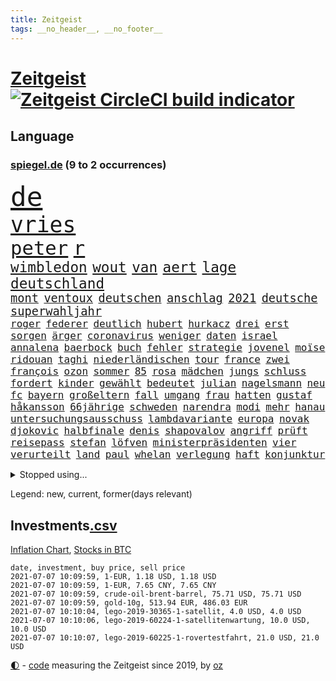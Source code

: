 ```yaml
---
title: Zeitgeist
tags: __no_header__, __no_footer__
---
```


# [Zeitgeist](https://oliz.io/zeitgeist/) [![Zeitgeist CircleCI build indicator](https://circleci.com/gh/ooz/zeitgeist.svg?style=shield)](https://circleci.com/gh/ooz/zeitgeist)

## Language

<h3><a href="https://www.spiegel.de" target="_blank">spiegel.de</a> (9 to 2 occurrences)</h3>
<p style="font-family:monospace">
<span style="font-size:32pt"><a href="news_links.html#de" class="current">de</a></span>
<br>
<span style="font-size:26pt"><a href="news_links.html#vries" class="new">vries</a></span>
<br>
<span style="font-size:23pt"><a href="news_links.html#peter" class="current">peter</a></span>
<span style="font-size:23pt"><a href="news_links.html#r" class="current">r</a></span>
<br>
<span style="font-size:17pt"><a href="news_links.html#wimbledon" class="current">wimbledon</a></span>
<span style="font-size:17pt"><a href="news_links.html#wout" class="new">wout</a></span>
<span style="font-size:17pt"><a href="news_links.html#van" class="current">van</a></span>
<span style="font-size:17pt"><a href="news_links.html#aert" class="new">aert</a></span>
<span style="font-size:17pt"><a href="news_links.html#lage" class="current">lage</a></span>
<span style="font-size:17pt"><a href="news_links.html#deutschland" class="current">deutschland</a></span>
<br>
<span style="font-size:14pt"><a href="news_links.html#mont" class="current">mont</a></span>
<span style="font-size:14pt"><a href="news_links.html#ventoux" class="new">ventoux</a></span>
<span style="font-size:14pt"><a href="news_links.html#deutschen" class="current">deutschen</a></span>
<span style="font-size:14pt"><a href="news_links.html#anschlag" class="current">anschlag</a></span>
<span style="font-size:14pt"><a href="news_links.html#2021" class="current">2021</a></span>
<span style="font-size:14pt"><a href="news_links.html#deutsche" class="current">deutsche</a></span>
<span style="font-size:14pt"><a href="news_links.html#superwahljahr" class="current">superwahljahr</a></span>
<br>
<span style="font-size:12pt"><a href="news_links.html#roger" class="current">roger</a></span>
<span style="font-size:12pt"><a href="news_links.html#federer" class="current">federer</a></span>
<span style="font-size:12pt"><a href="news_links.html#deutlich" class="current">deutlich</a></span>
<span style="font-size:12pt"><a href="news_links.html#hubert" class="current">hubert</a></span>
<span style="font-size:12pt"><a href="news_links.html#hurkacz" class="new">hurkacz</a></span>
<span style="font-size:12pt"><a href="news_links.html#drei" class="current">drei</a></span>
<span style="font-size:12pt"><a href="news_links.html#erst" class="current">erst</a></span>
<span style="font-size:12pt"><a href="news_links.html#sorgen" class="current">sorgen</a></span>
<span style="font-size:12pt"><a href="news_links.html#ärger" class="current">ärger</a></span>
<span style="font-size:12pt"><a href="news_links.html#coronavirus" class="current">coronavirus</a></span>
<span style="font-size:12pt"><a href="news_links.html#weniger" class="current">weniger</a></span>
<span style="font-size:12pt"><a href="news_links.html#daten" class="current">daten</a></span>
<span style="font-size:12pt"><a href="news_links.html#israel" class="current">israel</a></span>
<span style="font-size:12pt"><a href="news_links.html#annalena" class="current">annalena</a></span>
<span style="font-size:12pt"><a href="news_links.html#baerbock" class="current">baerbock</a></span>
<span style="font-size:12pt"><a href="news_links.html#buch" class="current">buch</a></span>
<span style="font-size:12pt"><a href="news_links.html#fehler" class="current">fehler</a></span>
<span style="font-size:12pt"><a href="news_links.html#strategie" class="current">strategie</a></span>
<span style="font-size:12pt"><a href="news_links.html#jovenel" class="new">jovenel</a></span>
<span style="font-size:12pt"><a href="news_links.html#moïse" class="new">moïse</a></span>
<span style="font-size:12pt"><a href="news_links.html#ridouan" class="new">ridouan</a></span>
<span style="font-size:12pt"><a href="news_links.html#taghi" class="new">taghi</a></span>
<span style="font-size:12pt"><a href="news_links.html#niederländischen" class="current">niederländischen</a></span>
<span style="font-size:12pt"><a href="news_links.html#tour" class="current">tour</a></span>
<span style="font-size:12pt"><a href="news_links.html#france" class="current">france</a></span>
<span style="font-size:12pt"><a href="news_links.html#zwei" class="current">zwei</a></span>
<span style="font-size:12pt"><a href="news_links.html#françois" class="current">françois</a></span>
<span style="font-size:12pt"><a href="news_links.html#ozon" class="new">ozon</a></span>
<span style="font-size:12pt"><a href="news_links.html#sommer" class="current">sommer</a></span>
<span style="font-size:12pt"><a href="news_links.html#85" class="current">85</a></span>
<span style="font-size:12pt"><a href="news_links.html#rosa" class="current">rosa</a></span>
<span style="font-size:12pt"><a href="news_links.html#mädchen" class="current">mädchen</a></span>
<span style="font-size:12pt"><a href="news_links.html#jungs" class="current">jungs</a></span>
<span style="font-size:12pt"><a href="news_links.html#schluss" class="current">schluss</a></span>
<span style="font-size:12pt"><a href="news_links.html#fordert" class="current">fordert</a></span>
<span style="font-size:12pt"><a href="news_links.html#kinder" class="current">kinder</a></span>
<span style="font-size:12pt"><a href="news_links.html#gewählt" class="current">gewählt</a></span>
<span style="font-size:12pt"><a href="news_links.html#bedeutet" class="current">bedeutet</a></span>
<span style="font-size:12pt"><a href="news_links.html#julian" class="current">julian</a></span>
<span style="font-size:12pt"><a href="news_links.html#nagelsmann" class="current">nagelsmann</a></span>
<span style="font-size:12pt"><a href="news_links.html#neu" class="current">neu</a></span>
<span style="font-size:12pt"><a href="news_links.html#fc" class="current">fc</a></span>
<span style="font-size:12pt"><a href="news_links.html#bayern" class="current">bayern</a></span>
<span style="font-size:12pt"><a href="news_links.html#großeltern" class="current">großeltern</a></span>
<span style="font-size:12pt"><a href="news_links.html#fall" class="current">fall</a></span>
<span style="font-size:12pt"><a href="news_links.html#umgang" class="current">umgang</a></span>
<span style="font-size:12pt"><a href="news_links.html#frau" class="current">frau</a></span>
<span style="font-size:12pt"><a href="news_links.html#hatten" class="current">hatten</a></span>
<span style="font-size:12pt"><a href="news_links.html#gustaf" class="new">gustaf</a></span>
<span style="font-size:12pt"><a href="news_links.html#håkansson" class="new">håkansson</a></span>
<span style="font-size:12pt"><a href="news_links.html#66jährige" class="new">66jährige</a></span>
<span style="font-size:12pt"><a href="news_links.html#schweden" class="current">schweden</a></span>
<span style="font-size:12pt"><a href="news_links.html#narendra" class="current">narendra</a></span>
<span style="font-size:12pt"><a href="news_links.html#modi" class="current">modi</a></span>
<span style="font-size:12pt"><a href="news_links.html#mehr" class="current">mehr</a></span>
<span style="font-size:12pt"><a href="news_links.html#hanau" class="new">hanau</a></span>
<span style="font-size:12pt"><a href="news_links.html#untersuchungsausschuss" class="current">untersuchungsausschuss</a></span>
<span style="font-size:12pt"><a href="news_links.html#lambdavariante" class="new">lambdavariante</a></span>
<span style="font-size:12pt"><a href="news_links.html#europa" class="current">europa</a></span>
<span style="font-size:12pt"><a href="news_links.html#novak" class="current">novak</a></span>
<span style="font-size:12pt"><a href="news_links.html#djokovic" class="current">djokovic</a></span>
<span style="font-size:12pt"><a href="news_links.html#halbfinale" class="current">halbfinale</a></span>
<span style="font-size:12pt"><a href="news_links.html#denis" class="current">denis</a></span>
<span style="font-size:12pt"><a href="news_links.html#shapovalov" class="new">shapovalov</a></span>
<span style="font-size:12pt"><a href="news_links.html#angriff" class="current">angriff</a></span>
<span style="font-size:12pt"><a href="news_links.html#prüft" class="current">prüft</a></span>
<span style="font-size:12pt"><a href="news_links.html#reisepass" class="current">reisepass</a></span>
<span style="font-size:12pt"><a href="news_links.html#stefan" class="current">stefan</a></span>
<span style="font-size:12pt"><a href="news_links.html#löfven" class="current">löfven</a></span>
<span style="font-size:12pt"><a href="news_links.html#ministerpräsidenten" class="current">ministerpräsidenten</a></span>
<span style="font-size:12pt"><a href="news_links.html#vier" class="current">vier</a></span>
<span style="font-size:12pt"><a href="news_links.html#verurteilt" class="current">verurteilt</a></span>
<span style="font-size:12pt"><a href="news_links.html#land" class="current">land</a></span>
<span style="font-size:12pt"><a href="news_links.html#paul" class="current">paul</a></span>
<span style="font-size:12pt"><a href="news_links.html#whelan" class="new">whelan</a></span>
<span style="font-size:12pt"><a href="news_links.html#verlegung" class="current">verlegung</a></span>
<span style="font-size:12pt"><a href="news_links.html#haft" class="current">haft</a></span>
<span style="font-size:12pt"><a href="news_links.html#konjunktur" class="current">konjunktur</a></span>
</p>
<details>
<summary>Stopped using...</summary>
<p class="former" style="font-size:12pt">
runter(259) city(258) himmel(258) ruhm(258) ruth(258) sicht(258) unabhängige(258) arbeitsplätze(257) chinesischer(257) geboten(257) konzernchef(257) modelle(257) mächtige(257) ruhestand(257) verluste(257) bekam(256) beleidigungen(256) dame(256) dauer(256) flüge(256) gewaltig(256) klaren(256) klimawandels(256) lukaschenkos(256) maß(256) trauer(256) unterschiede(256) verstößen(256) arbeiter(255) bars(255) bisherige(255) brandanschlag(255) bulgarien(255) dschungel(255) geständnis(255) größtes(255) investieren(255) medizin(255) schwangerschaft(255) schwieriger(255) summe(255) teheran(255) teslachef(255) vfl(255) woanders(255) wolfsburg(255) zeitweise(255) betrüger(254) champions(254) charlie(254) dahinter(254) four(254) geholt(254) globalen(254) hinrichtungen(254) infolge(254) kauf(254) minderheit(254) ohren(254) polizeigewalt(254) promis(254) riskiert(254) smartphone(254) tirol(254) umsetzung(254) zuge(254) zusätzlich(254) österreichische(254) ausfallen(253) bar(253) barcelona(253) braun(253) entstanden(253) funktioniert(253) geschäfte(253) kommunen(253) leitung(253) löhne(253) phase(253) rechten(253) schaltet(253) weiten(253) weiteres(253) zensur(253) zugunsten(253) abgang(252) allzu(252) ankunft(252) arbeitsbedingungen(252) hierzulande(252) jahrhunderts(252) klimaschützer(252) kündigung(252) notfallzulassung(252) privaten(252) schröder(252) unterlagen(252) ziele(252) anerkennen(251) anruf(251) betonte(251) brettspiele(251) bundesinnenminister(251) eingefroren(251) fußballquiz(251) ganzes(251) geglückt(251) geladen(251) guardiola(251) internationaler(251) irland(251) jahrelangem(251) lakers(251) nancy(251) pep(251) protesten(251) putsch(251) spielten(251) versinkt(251) weltspitze(251) werner(251) 1945(250) anscheinend(250) bewerten(250) briefwahl(250) busse(250) eingegangen(250) eric(250) fauci(250) geändert(250) hotel(250) juventus(250) regelbetrieb(250) strafen(250) turin(250) uiguren(250) verfügt(250) vergeben(250) werder(250) wlan(250) 02(249) bundesamt(249) christopher(249) einführen(249) erlauben(249) froh(249) heidenreich(249) hinspiel(249) häufen(249) höchststand(249) künftigen(249) mörder(249) profitierte(249) radikale(249) scheidende(249) solcher(249) stoßen(249) südkorea(249) täglich(249) veranstaltungen(249) verspätung(249) vorteil(249) 93(248) abgesetzt(248) berg(248) celle(248) gerne(248) großbritanniens(248) grünenpolitiker(248) hinaus(248) kochinstitut(248) lohn(248) muster(248) oppositionsführer(248) siegte(248) stattfinden(248) verurteilen(248) zurückkehren(248) zweitligist(248) bodo(247) bvb(247) erfolgreicher(247) ertragen(247) größter(247) osnabrück(247) parlamentswahl(247) ramelow(247) regiert(247) rief(247) sowohl(247) steuererklärung(247) verdachts(247) verfolgungsjagd(247) wahrheit(247) benennen(246) berlins(246) beschließen(246) format(246) gereist(246) inszeniert(246) mitternacht(246) notruf(246) philipp(246) prime(246) rechtsaußen(246) scherz(246) 16jährige(245) automobilgeschichte(245) beamtin(245) bedrängnis(245) begeisterten(245) besserung(245) betreiber(245) erfurter(245) freigestellt(245) frühling(245) hunderten(245) ice(245) irren(245) islamischer(245) kandidat(245) kontrollieren(245) laura(245) marcel(245) schlacht(245) schmerzen(245) terrormiliz(245) ursachen(245) verschwanden(245) bewegen(244) debakel(244) dokumentiert(244) ehepaar(244) freiwillige(244) gelobt(244) klassenerhalt(244) playoffs(244) schnelltests(244) sinnvoll(244) zimmer(244) augenhöhe(243) beleidigt(243) besucher(243) bundestagsfraktion(243) crew(243) fahrrad(243) geklärt(243) offenen(243) schwachen(243) sicherte(243) spektakulären(243) verbessert(243) vorgeht(243) widersprechen(243) wirksam(243) abtreten(242) debattiert(242) dürfe(242) getrennt(242) härter(242) kindesmissbrauch(242) match(242) offenbaren(242) on(242) widerspruch(242) erschweren(241) festgestellt(241) gesprächen(241) käufer(241) unruhe(241) verstärkt(241) amtsgericht(240) aussichten(240) mikroplastik(240) prognosen(240) psychologin(240) sachsenanhalts(240) stieß(240) tief(240) unterlag(240) 61(239) anhörung(239) karin(239) risiken(239) signalisiert(239) sozialer(239) viersen(239) zivilen(239) 4(238) 8(238) bedrohte(238) forum(238) geprüft(238) kanzleramtschef(238) negative(238) parteifreunde(238) rufe(238) transporter(238) tweets(238) ausschließen(237) erschienen(237) gefühlt(237) günter(237) spanische(237) verpflichtung(237) versorgen(237) änderungen(237) 25jährigen(236) bewertung(236) entsetzt(236) gabriel(236) inhaftierte(236) kommunistische(236) status(236) unbekannt(236) weißes(236) angeklagten(235) drahtzieher(235) erleidet(235) erschwert(235) gemein(235) liefen(235) physik(235) sportlerinnen(235) thiem(235) weiblicher(235) zigaretten(235) zugesetzt(235) beteiligen(234) bewaffneter(234) errichten(234) schlappe(234) basis(233) euaustritt(233) gewahrsam(233) rekordsumme(233) rummenigge(233) sanitäter(233) säugling(233) unterrichtet(233) vermeintlichen(233) zahlte(233) zeugin(233) älteren(233) einigten(232) golden(232) umgebung(232) unzählige(232) wünsche(232) zukünftig(232) zurückgegangen(232) auswanderin(231) ehe(231) erreichte(231) gesundheitsämter(231) matthew(231) milliardenhöhe(231) tennisprofi(231) übersteigt(231) beitragen(230) hadert(230) laufenden(230) überschritten(230) angeschlagenen(229) geöffnet(229) kongo(229) professor(229) rassismusvorwürfen(229) risikogruppen(229) spielplan(229) varianten(229) chefredakteur(228) fürth(228) geltenden(228) jürgen(228) kontaktbeschränkungen(228) offene(228) rechtzeitig(228) stillstand(228) verschiebung(228) verständigt(228) absehbar(227) ausgangssperren(227) frisch(227) gehörte(227) landung(227) nieder(227) ruanda(227) helge(226) projekte(226) außerhalb(225) bisherigen(225) mutationen(225) rechtsstreit(225) zalando(225) zuspruch(225) heidi(224) impfstoffe(224) infektionsschutz(224) wirbel(224) wählerinnen(224) 30jähriger(223) bereitstellen(223) besitzt(223) brasilianische(223) händler(223) plötzlichen(223) profite(223) schneider(223) stahl(223) karrierecoachin(222) anlauf(221) bernhard(221) betreibt(221) rutschte(221) atomkraft(220) dfl(220) nachteile(220) petkovic(220) shutdowns(220) einzustellen(219) französischer(219) jurist(219) königsklasse(219) schränkt(219) schwung(219) tansania(219) these(219) verhalf(219) verträge(219) winzige(219) flächen(218) heutigen(218) intensivstationen(218) polizistin(218) runden(218) sap(218) staatshilfen(218) stärkt(218) verfassungsgericht(218) wiederentdeckt(218) vermieter(217) gewarnt(216) unmittelbar(216) vertagt(216) zittern(216) zehnten(215) dortmunder(214) reinen(214) schulz(214) zonen(214) 12000(213) freiburger(213) gerieten(213) intensivstation(213) knapper(213) millionär(213) pubs(213) todeszahlen(213) ägyptischen(213) gelegen(212) riesiges(212) abgeschlagen(211) wohnmobile(211) haustür(210) kandidatur(210) klees(210) liberalen(210) oberhaus(210) paartherapeutin(210) prozesses(210) ratschläge(210) usbundesstaaten(210) verschüttet(210) geblieben(209) einigte(208) gedenkt(208) strategisch(207) kiew(206) plädoyer(206) spiegelredakteurin(206) tuchel(206) usdemokraten(206) übereinstimmenden(206) gates(205) verankert(205) geflohen(204) sicherheitsvorkehrungen(204) wachsende(204) beendete(203) klappt(203) kläger(203) onlinehändler(203) turnen(203) holstein(202) tschechische(202) wirtschaftspolitik(202) austragung(201) kehrtwende(201) schmerzensgeld(201) jason(200) laufbahn(200) ratlos(200) vergeltung(200) gebieten(199) weltmeisterschaft(199) 1991(198) gesetzlichen(198) klarheit(198) kunstwerke(198) winkt(198) asylsuchende(197) bundestagswahlkampf(197) cduministerpräsident(197) fahnden(197) karliczek(197) häuslicher(196) schulbetrieb(196) tragische(195) schadensersatz(194) rakete(193) renommierten(193) mehren(192) rechtes(192) gewusst(191) prozessbeginn(191) quadratmeter(191) theoretisch(191) ökostrom(191) bundestagsabgeordneten(190) mitstreiter(190) porto(190) college(189) klares(189) olympiasiegerin(189) rücksicht(189) eurovision(188) podest(188) durchsuchen(187) erlebten(187) klausel(187) bundespräsidenten(186) darmstadt(185) torhüterin(183) bundesligasaison(182) unobericht(182) würdigung(182) handgranate(181) politischer(181) sabotage(181) australiens(180) gehöre(180) heimatstadt(179) effekt(178) erzieher(178) thorsten(178) beharrt(177) coronabonus(177) dilemma(177) hinterbliebene(177) berühmtes(176) geheime(176) pfleger(176) verdachtsfall(176) bronze(175) blogger(174) bristol(174) nachkommen(174) populäre(174) prominenter(173) schärferen(173) coronagefahr(172) ladenschließungen(172) chrupalla(171) clever(171) souveränität(171) spione(171) seniorin(170) spielende(170) berlinale(169) mitgefühl(169) beigetragen(168) klum(168) nostalgie(168) usamerikanischen(167) uskapitol(167) bundesligist(166) inhaftierung(165) zufall(165) arzneimittelagentur(164) ökonomisch(164) coronavakzine(162) enthält(162) moralische(162) anwenden(161) hermann(161) b117(159) prominenten(159) trümmer(159) fischern(156) parks(156) toll(156) unterschrift(156) gewinne(155) beigelegt(154) gesenkt(154) gravierende(154) westdeutschland(154) bellevue(153) coronapartys(152) konzerten(150) wassertemperaturen(150) buckinghampalast(148) uskapitols(148) waffenlieferungen(148) begeht(147) wolfsburgs(147) schramm(146) währung(146) 160000(145) burg(145) eishockeywm(145) zusätzlichen(145) genießen(144) haut(144) löscharbeiten(144) stürmten(142) ausrichter(141) erkämpft(141) rock'n'roll(141) klettert(140) anrücken(139) klarzukommen(139) sprengkörper(139) baustellen(138) präsidentenamt(138) abouchakerprozess(137) bergleute(137) einziger(137) erzürnte(137) karriereende(136) nutzungsbedingungen(136) horten(135) pokal(135) gewisse(134) ostfriesland(134) polizeiautos(134) sexualität(134) ungemütlich(134) triumphierte(133) importe(132) ewigen(131) lehrerin(131) auschwitz(130) internationalem(130) pablo(130) anreize(129) staatsschutz(129) judenhass(128) schwachstelle(128) 18jähriger(127) unionsfraktion(127) blutige(126) sparkassen(126) 242(125) bewerben(125) friedens(125) mietern(125) panzer(125) tablets(125) walterborjans(125) wählern(125) anfeindungen(124) umbauten(124) überfüllten(124) heiratet(123) heutige(123) massenmörder(123) regierungsbildung(123) verpflichtungen(123) sputnik(122) stören(122) wörter(122) frachtschiff(121) impfgipfel(121) autounfall(120) finanzamt(120) gestürzte(119) salvador(119) überragte(119) ausländer(118) coronaimpfgipfel(118) verstört(118) konkreten(117) palmen(117) repressionen(117) 670(116) josef(116) jersey(115) elite(113) relevant(113) teuersten(113) grafiken(112) manifest(112) medaille(112) unionsabgeordnete(112) übergangsregierung(112) hochrechnungen(111) luxus(111) fluggesellschaft(110) missbrauchsfällen(110) bestellte(109) gefährt(109) vulkans(109) dom(108) geschlossenen(108) vernichtend(108) atemnot(107) mahlzeit(107) nachlässig(107) abbruch(106) carlos(106) finanzgericht(106) regierungsfraktionen(106) explosionen(105) museen(105) stücke(105) cochefin(104) darmanin(104) flüchtig(104) kulturschaffende(104) zwangspause(103) knöchel(102) rein(102) 2003(101) ablösung(100) mitverantwortung(100) partnerschaften(100) steuerhinterziehung(100) abbringen(99) ussänger(99) einbau(98) futter(98) grundrechte(98) auswirkt(97) dates(97) praxen(97) promille(97) usgeheimdienstbericht(97) zustimmt(97) buffett(96) happy(96) warren(96) bauarbeiter(95) geratene(95) wissenschaftlicher(95) geimpften(94) zurückholen(94) alassad(93) baschar(93) elfjährigen(93) roma(93) sinti(93) zweistellige(93) einrichtung(92) führungstreffer(92) usgeheimdienste(92) dessau(91) importieren(91) jüngerer(91) privatkunden(91) schneefeld(91) atomausstieg(90) freiheitsrechte(90) gendersternchen(90) ghosn(90) hausarzt(90) patentstreit(90) sammlern(90) vonovia(90) direktmandat(89) eingesetzte(89) außengastronomie(88) eingeschlagen(88) gregor(88) minneapolis(88) rückforderungen(88) selbstversuch(88) wiese(88) hochklassig(87) innenverteidigung(86) stammplatz(86) babiš(85) campus(85) dfbpokalfinale(84) einfangen(84) hautfarbe(84) reichelt(84) zigtausende(84) bälle(83) provisionen(83) regimekritiker(83) schwefeldioxid(83) substanz(83) mechanismus(82) welpen(82) abwehren(81) anzupassen(81) ausfahrt(81) geschützte(81) küken(81) vernommen(81) disqualifikation(80) millionenschaden(80) sexuellem(80) staatssekretär(80) testament(80) unterschiedliche(80) verbleib(80) wettstreit(80) geschäftsgebaren(79) guru(79) wmzweite(79) 1939(78) 50jährigen(78) bahngleise(78) entlohnung(78) hitzewellen(78) olympiaqualifikation(78) rauf(78) talfahrt(78) testergebnisse(78) zugspitze(78) firmenwert(77) minderheiten(77) rachsucht(77) shirts(77) stattfand(77) tageszeit(77) vergebung(77) frontal(76) gucken(76) verharren(76) bewirbt(75) cessna(75) fagradalsfjall(75) gespült(75) sanft(75) unmögliche(75) verbotenen(75) xavier(75) ausgleichen(74) enteignung(74) musikalische(74) angespült(73) pimssyndrom(73) ungesund(73) ausschlussverfahren(72) u21europameisterschaft(72) draht(71) erzbistums(71) heße(71) meeresboden(71) waffenruhe(71) abzufedern(70) coronaeinbruch(70) mexikos(70) professionellen(70) siegkurs(70) stammspieler(70) sterblichen(70) scharfen(69) übrig(69) übersteht(68) 84(67) potenziellen(67) solarwinds(67) u21em(67) vorabend(67) würzbach(67) 120000(66) ausziehen(66) erdoğans(66) garcía(66) karsten(66) alcatraz(65) anbau(65) bieber(65) broadway(65) frauenbundesliga(65) kanten(65) niels(65) pillen(65) wüste(65) abfluss(64) angewandt(64) 350(63) gewalttat(63) lira(63) münsterland(63) rächt(63) café(62) comedian(62) graue(62) nachhaltigkeit(62) südsee(62) feministischen(61) natogeneralsekretär(61) purer(61) testlabor(61) erlebnissen(60) kleinzureden(60) zettel(60) zunehmen(60) überdurchschnittlich(60) bts(59) exklusives(59) gefesselt(59) isländischen(59) nachfahren(59) oberstes(59) beängstigend(58) frühsommer(58) gibson(58) kurzfristigen(58) sat1(58) vorgesetzten(58) werners(57) bahngleisen(56) boat(56) entschlüsseln(56) heimbewohner(56) vereinen(56) vereinzelt(56) popularität(55) außerirdisches(54) dmx(54) lebensgefährliche(54) niemandem(54) schauspielhaus(54) textnachrichten(54) öffneten(54) geplanter(53) gießen(53) machtkampfs(53) softwarefirma(53) steinzeit(53) teufelskreis(53) überraschungssieger(53) erschüttern(52) fahrzeugen(52) kooperativ(52) spitzenduo(52) waldimir(52) wohnungsmarkt(52) ligaverbleib(51) umfragetief(51) dokumentarfilmer(50) gewährt(50) positivem(50) befördert(49) gemeldeten(49) geschlechtsneutrale(49) länderspiel(49) sextape(49) tino(49) dfbteams(48) endstation(48) vollzieht(48) überraschte(48) bundesnotbremse(47) getesteten(47) impfling(47) jasmin(47) kanzlerkandidatenkür(47) nsa(47) schwankt(47) simone(47) techniken(47) zusehends(47) campern(46) gratulieren(46) großfeuer(46) überflüssig(46) beckham(45) professur(45) realityshow(45) urteilen(45) üblichen(45) befragen(44) koloniale(44) marc(44) vorgelesen(44) einschreiten(43) emkader(43) kontrolleure(43) langjährigen(43) schossen(43) inzidenzzahlen(42) lagerfeuer(42) pekingkritiker(42) wahlhelfer(42) bemerkenswerten(41) bo(41) brexitfan(41) jüngst(41) miserabel(41) ökosysteme(41) unterzeichnern(40) unzufriedenheit(40) arbeitern(39) birmingham(39) buchstäblich(39) entgegenkommenden(39) schweinfurt(39) transfer(39) verscharrt(39) 42jährige(38) albanien(38) intensivpfleger(38) verkündete(38) etlichen(37) gavin(37) herzmuskelentzündungen(37) högel(37) universum(37) ausgangs(36) ballerina(36) brexitprozess(36) geheiß(36) janlennard(36) jüdischen(36) machtoptionen(36) nördlich(36) struff(36) wohnheim(36) bestimmungen(35) bratislava(35) kahn(35) niederländerin(35) restart(35) selbstverständlich(35) teamgeist(34) chelseas(33) euausland(33) potsdamer(33) angereist(32) close(32) gentechnikrecht(32) glenn(32) nachbesserungen(32) oberlinhaus(32) pflegemitarbeiterin(32) set(32) katalysator(31) modeketten(31) mountbattenwindsor(31) schwerfällt(31) 14000(30) 235(30) charlotte(30) coronaschnelltest(30) triumphieren(30) vertrat(30) genossen(29) gerechtfertigt(29) klischee(29) regierungskoalition(29) riskieren(29) urteilsbegründung(29) elternteil(28) gewünscht(28) kaliforniens(28) selbstbewusstsein(28) südseeinsel(28) 1953(27) bailey(27) belohnungen(27) cut(27) familienalbum(27) luftschiffen(27) neffen(27) rekonstruktion(27) rentnern(27) warnschuss(27) 1987(26) abgegeben(26) ehrgeiz(26) grauen(26) schmähungen(26) beibehalten(25) leni(25) lieferdienste(25) nachhilfe(25) antisemiten(24) championsleaguefinale(24) handwerker(24) markenrechte(24) penisse(24) einfallen(23) fähre(23) geschlechtergerechte(23) itexperte(23) liz(23) manipulation(23) patientenschützer(23) schwarzenegger(23) wünschte(23) youtubekanal(23) zentralrat(23) giffeys(22) klopapier(22) mutiger(22) nahostkonflikt(22) baum(21) beton(21) journalistenverband(21) polizeikontrolle(21) pop(21) psyche(21) seeweg(21) strafrecht(21) 22jährigen(20) bezwingen(20) d'italia(20) fleischindustrie(20) giro(20) nutzlose(20) schwangerschaftsabbrüchen(20) zustande(20) gefälschten(19) impfpassfälscher(19) kulturministerin(19) kurzstreckenflüge(19) leonie(19) synagoge(19) impfangebot(18) intensivmedizinern(18) legitim(18) sally(18) tank(18) betrügern(17) bundesfinanzhof(17) familienministerium(17) finanzämtern(17) relegation(17) seaeye(17) abgeschaltet(16) abgeschoben(16) besitzansprüche(16) biontechimpfungen(16) gefälscht(16) jemanden(16) kohfeldt(16) nrwcdu(16) thriller(16) udo(16) autonome(15) brandbrief(15) grundsatz(15) langwierigen(15) absprache(14) einschätzungen(14) kulturtipps(14) lebensgefährte(14) leclerc(14) nyiragongo(14) schmutzig(14) verkäuferin(14) zusammenschluss(14) bundesschülerkonferenz(13) ferraripilot(13) grönland(13) listenplatz(13) millionenpublikum(13) minsk(13) verbrechens(13) bulgarische(12) doppelbesteuerung(12) erzwungenen(12) heimischen(12) innengastronomie(12) knobloch(12) renten(12) ceuta(11) exautomanager(11) mitsubishichef(11) nissan(11)
</p>
</details>
<p>Legend: <span class="new">new</span>, <span class="current">current</span>, <span class="former">former(days relevant)</span></p>

## Investments[.csv](investments.csv)

[Inflation Chart](https://inflationchart.com),
[Stocks in BTC](https://stonksinbtc.xyz/)

```
date, investment, buy price, sell price
2021-07-07 10:09:59, 1-EUR, 1.18 USD, 1.18 USD
2021-07-07 10:09:59, 1-EUR, 7.65 CNY, 7.65 CNY
2021-07-07 10:09:59, crude-oil-brent-barrel, 75.71 USD, 75.71 USD
2021-07-07 10:09:59, gold-10g, 513.94 EUR, 486.03 EUR
2021-07-07 10:10:04, lego-2019-30365-1-satellit, 4.0 USD, 4.0 USD
2021-07-07 10:10:06, lego-2019-60224-1-satellitenwartung, 10.0 USD, 10.0 USD
2021-07-07 10:10:07, lego-2019-60225-1-rovertestfahrt, 21.0 USD, 21.0 USD
```

<footer>
<a href="javascript:toggleTheme()" class="nav">🌓</a>
- <a href="https://github.com/ooz/zeitgeist">code</a> measuring the Zeitgeist since 2019, by <a href="https://oliz.io">oz</a>
</footer>
